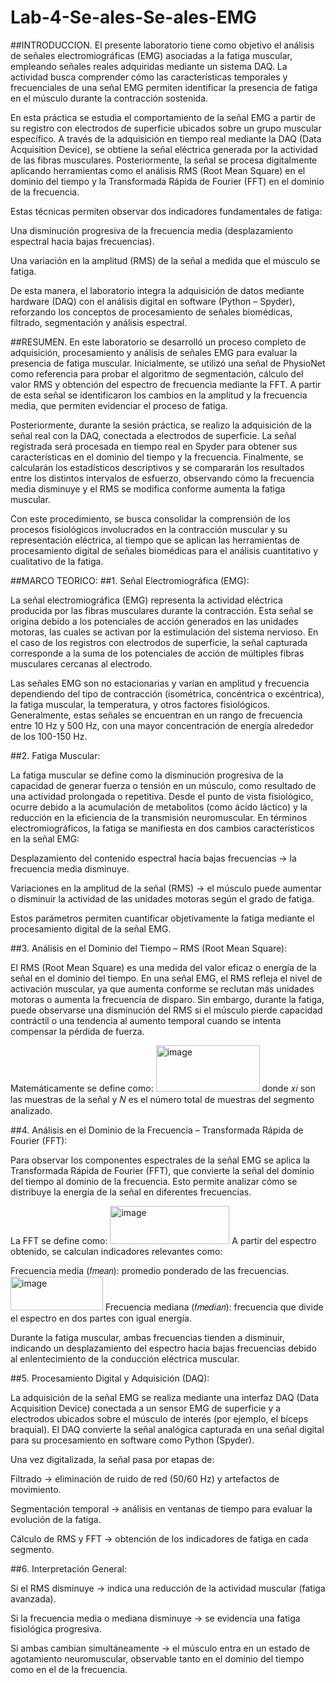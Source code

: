 # Lab-4-Se-ales-Se-ales-EMG
##INTRODUCCION.
El presente laboratorio tiene como objetivo el análisis de señales electromiográficas (EMG) asociadas a la fatiga muscular, empleando señales reales adquiridas mediante un sistema DAQ.
La actividad busca comprender cómo las características temporales y frecuenciales de una señal EMG permiten identificar la presencia de fatiga en el músculo durante la contracción sostenida.

En esta práctica se estudia el comportamiento de la señal EMG a partir de su registro con electrodos de superficie ubicados sobre un grupo muscular específico. A través de la adquisición en tiempo real mediante la DAQ (Data Acquisition Device), se obtiene la señal eléctrica generada por la actividad de las fibras musculares. Posteriormente, la señal se procesa digitalmente aplicando herramientas como el análisis RMS (Root Mean Square) en el dominio del tiempo y la Transformada Rápida de Fourier (FFT) en el dominio de la frecuencia.

Estas técnicas permiten observar dos indicadores fundamentales de fatiga:

Una disminución progresiva de la frecuencia media (desplazamiento espectral hacia bajas frecuencias).

Una variación en la amplitud (RMS) de la señal a medida que el músculo se fatiga.

De esta manera, el laboratorio integra la adquisición de datos mediante hardware (DAQ) con el análisis digital en software (Python – Spyder), reforzando los conceptos de procesamiento de señales biomédicas, filtrado, segmentación y análisis espectral.

##RESUMEN.
En este laboratorio se desarrolló un proceso completo de adquisición, procesamiento y análisis de señales EMG para evaluar la presencia de fatiga muscular.
Inicialmente, se utilizó una señal de PhysioNet como referencia para probar el algoritmo de segmentación, cálculo del valor RMS y obtención del espectro de frecuencia mediante la FFT. A partir de esta señal se identificaron los cambios en la amplitud y la frecuencia media, que permiten evidenciar el proceso de fatiga.

Posteriormente, durante la sesión práctica, se realizo la adquisición de la señal real con la DAQ, conectada a electrodos de superficie. La señal registrada será procesada en tiempo real en Spyder para obtener sus características en el dominio del tiempo y la frecuencia. Finalmente, se calcularán los estadísticos descriptivos y se compararán los resultados entre los distintos intervalos de esfuerzo, observando cómo la frecuencia media disminuye y el RMS se modifica conforme aumenta la fatiga muscular.

Con este procedimiento, se busca consolidar la comprensión de los procesos fisiológicos involucrados en la contracción muscular y su representación eléctrica, al tiempo que se aplican las herramientas de procesamiento digital de señales biomédicas para el análisis cuantitativo y cualitativo de la fatiga.

##MARCO TEORICO:
##1. Señal Electromiográfica (EMG):

La señal electromiográfica (EMG) representa la actividad eléctrica producida por las fibras musculares durante la contracción.
Esta señal se origina debido a los potenciales de acción generados en las unidades motoras, las cuales se activan por la estimulación del sistema nervioso.
En el caso de los registros con electrodos de superficie, la señal capturada corresponde a la suma de los potenciales de acción de múltiples fibras musculares cercanas al electrodo.

Las señales EMG son no estacionarias y varían en amplitud y frecuencia dependiendo del tipo de contracción (isométrica, concéntrica o excéntrica), la fatiga muscular, la temperatura, y otros factores fisiológicos.
Generalmente, estas señales se encuentran en un rango de frecuencia entre 10 Hz y 500 Hz, con una mayor concentración de energía alrededor de los 100-150 Hz.

##2. Fatiga Muscular:

La fatiga muscular se define como la disminución progresiva de la capacidad de generar fuerza o tensión en un músculo, como resultado de una actividad prolongada o repetitiva.
Desde el punto de vista fisiológico, ocurre debido a la acumulación de metabolitos (como ácido láctico) y la reducción en la eficiencia de la transmisión neuromuscular.
En términos electromiográficos, la fatiga se manifiesta en dos cambios característicos en la señal EMG:

Desplazamiento del contenido espectral hacia bajas frecuencias → la frecuencia media disminuye.

Variaciones en la amplitud de la señal (RMS) → el músculo puede aumentar o disminuir la actividad de las unidades motoras según el grado de fatiga.

Estos parámetros permiten cuantificar objetivamente la fatiga mediante el procesamiento digital de la señal EMG.

##3. Análisis en el Dominio del Tiempo – RMS (Root Mean Square):

El RMS (Root Mean Square) es una medida del valor eficaz o energía de la señal en el dominio del tiempo.
En una señal EMG, el RMS refleja el nivel de activación muscular, ya que aumenta conforme se reclutan más unidades motoras o aumenta la frecuencia de disparo.
Sin embargo, durante la fatiga, puede observarse una disminución del RMS si el músculo pierde capacidad contráctil o una tendencia al aumento temporal cuando se intenta compensar la pérdida de fuerza.

Matemáticamente se define como:
                                   <img width="166" height="74" alt="image" src="https://github.com/user-attachments/assets/f9e239d7-736d-4e6b-a3f7-f81191f6a59e" />
donde 𝑥𝑖 son las muestras de la señal y 𝑁 es el número total de muestras del segmento analizado.

##4. Análisis en el Dominio de la Frecuencia – Transformada Rápida de Fourier (FFT):

Para observar los componentes espectrales de la señal EMG se aplica la Transformada Rápida de Fourier (FFT), que convierte la señal del dominio del tiempo al dominio de la frecuencia.
Esto permite analizar cómo se distribuye la energía de la señal en diferentes frecuencias.

La FFT se define como:
                                <img width="191" height="61" alt="image" src="https://github.com/user-attachments/assets/1e0a5afe-26cb-4a0a-8455-9ecd3075cbcf" />
A partir del espectro obtenido, se calculan indicadores relevantes como:

Frecuencia media (𝑓𝑚𝑒𝑎𝑛): promedio ponderado de las frecuencias.
                               <img width="148" height="54" alt="image" src="https://github.com/user-attachments/assets/d09e1552-09ec-4a31-be49-338873d55c24" />
Frecuencia mediana (𝑓𝑚𝑒𝑑𝑖𝑎𝑛): frecuencia que divide el espectro en dos partes con igual energía.

Durante la fatiga muscular, ambas frecuencias tienden a disminuir, indicando un desplazamiento del espectro hacia bajas frecuencias debido al enlentecimiento de la conducción eléctrica muscular.

##5. Procesamiento Digital y Adquisición (DAQ):

La adquisición de la señal EMG se realiza mediante una interfaz DAQ (Data Acquisition Device) conectada a un sensor EMG de superficie y a electrodos ubicados sobre el músculo de interés (por ejemplo, el bíceps braquial).
El DAQ convierte la señal analógica capturada en una señal digital para su procesamiento en software como Python (Spyder).

Una vez digitalizada, la señal pasa por etapas de:

Filtrado → eliminación de ruido de red (50/60 Hz) y artefactos de movimiento.

Segmentación temporal → análisis en ventanas de tiempo para evaluar la evolución de la fatiga.

Cálculo de RMS y FFT → obtención de los indicadores de fatiga en cada segmento.

##6. Interpretación General:

Si el RMS disminuye → indica una reducción de la actividad muscular (fatiga avanzada).

Si la frecuencia media o mediana disminuye → se evidencia una fatiga fisiológica progresiva.

Si ambas cambian simultáneamente → el músculo entra en un estado de agotamiento neuromuscular, observable tanto en el dominio del tiempo como en el de la frecuencia.











